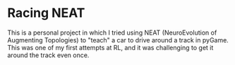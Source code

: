 # Racing NEAT
This is a personal project in which I tried using NEAT (NeuroEvolution of Augmenting Topologies) to "teach" a car to drive around a track in pyGame. 
This was one of my first attempts at RL, and it was challenging to get it around the track even once.
